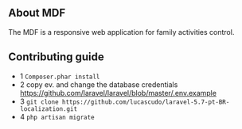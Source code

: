 
## About MDF
The MDF is a responsive web application for family activities control.



## Contributing guide

- 1  ```Composer.phar install```
- 2  copy ev. and change the database credentials https://github.com/laravel/laravel/blob/master/.env.example 
- 3 ``` git clone https://github.com/lucascudo/laravel-5.7-pt-BR-localization.git ```
- 4 ```php artisan migrate ```



